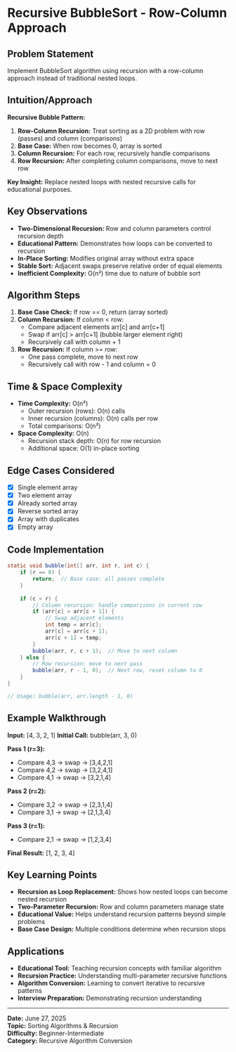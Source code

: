 # Recursive BubbleSort - Row-Column Approach

## Problem Statement
Implement BubbleSort algorithm using recursion with a row-column approach instead of traditional nested loops.

## Intuition/Approach
**Recursive Bubble Pattern:**
1. **Row-Column Recursion:** Treat sorting as a 2D problem with row (passes) and column (comparisons)
2. **Base Case:** When row becomes 0, array is sorted
3. **Column Recursion:** For each row, recursively handle comparisons
4. **Row Recursion:** After completing column comparisons, move to next row

**Key Insight:** Replace nested loops with nested recursive calls for educational purposes.

## Key Observations
- **Two-Dimensional Recursion:** Row and column parameters control recursion depth
- **Educational Pattern:** Demonstrates how loops can be converted to recursion
- **In-Place Sorting:** Modifies original array without extra space
- **Stable Sort:** Adjacent swaps preserve relative order of equal elements
- **Inefficient Complexity:** O(n²) time due to nature of bubble sort

## Algorithm Steps
1. **Base Case Check:** If row == 0, return (array sorted)
2. **Column Recursion:** If column < row:
   - Compare adjacent elements arr[c] and arr[c+1]
   - Swap if arr[c] > arr[c+1] (bubble larger element right)
   - Recursively call with column + 1
3. **Row Recursion:** If column >= row:
   - One pass complete, move to next row
   - Recursively call with row - 1 and column = 0

## Time & Space Complexity
- **Time Complexity:** O(n²)
  - Outer recursion (rows): O(n) calls
  - Inner recursion (columns): O(n) calls per row
  - Total comparisons: O(n²)
- **Space Complexity:** O(n)
  - Recursion stack depth: O(n) for row recursion
  - Additional space: O(1) in-place sorting

## Edge Cases Considered
- [x] Single element array
- [x] Two element array
- [x] Already sorted array
- [x] Reverse sorted array
- [x] Array with duplicates
- [x] Empty array

## Code Implementation
```java
static void bubble(int[] arr, int r, int c) {
    if (r == 0) {
        return;  // Base case: all passes complete
    }
    
    if (c < r) {
        // Column recursion: handle comparisons in current row
        if (arr[c] > arr[c + 1]) {
            // Swap adjacent elements
            int temp = arr[c];
            arr[c] = arr[c + 1];
            arr[c + 1] = temp;
        }
        bubble(arr, r, c + 1);  // Move to next column
    } else {
        // Row recursion: move to next pass
        bubble(arr, r - 1, 0);  // Next row, reset column to 0
    }
}

// Usage: bubble(arr, arr.length - 1, 0)
```

## Example Walkthrough
**Input:** [4, 3, 2, 1]
**Initial Call:** bubble(arr, 3, 0)

**Pass 1 (r=3):**
- Compare 4,3 → swap → [3,4,2,1]
- Compare 4,2 → swap → [3,2,4,1]  
- Compare 4,1 → swap → [3,2,1,4]

**Pass 2 (r=2):**
- Compare 3,2 → swap → [2,3,1,4]
- Compare 3,1 → swap → [2,1,3,4]

**Pass 3 (r=1):**
- Compare 2,1 → swap → [1,2,3,4]

**Final Result:** [1, 2, 3, 4]

## Key Learning Points
- **Recursion as Loop Replacement:** Shows how nested loops can become nested recursion
- **Two-Parameter Recursion:** Row and column parameters manage state
- **Educational Value:** Helps understand recursion patterns beyond simple problems
- **Base Case Design:** Multiple conditions determine when recursion stops

## Applications
- **Educational Tool:** Teaching recursion concepts with familiar algorithm
- **Recursion Practice:** Understanding multi-parameter recursive functions
- **Algorithm Conversion:** Learning to convert iterative to recursive patterns
- **Interview Preparation:** Demonstrating recursion understanding

---
**Date:** June 27, 2025  
**Topic:** Sorting Algorithms & Recursion  
**Difficulty:** Beginner-Intermediate  
**Category:** Recursive Algorithm Conversion 